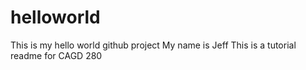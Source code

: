 # helloworld
This is my hello world github project My name is Jeff This is a tutorial readme for CAGD 280